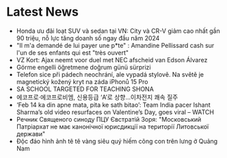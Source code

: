 # Latest News
-  Honda ưu đãi loạt SUV và sedan tại VN: City và CR-V giảm cao nhất gần 90 triệu, nỗ lực tăng doanh số ngay đầu năm 2024
-  "Il m'a demandé de lui payer une p*te" : Amandine Pellissard cash sur l'un de ses enfants qui est "très ouvert"
-  VZ Kort: Ajax neemt voor duel met NEC afscheid van Edson Álvarez
-  Görme engelli öğretmene doğrum günü sürprizi
-  Telefon sice při pádech neochrání, ale vypadá stylově. Na světě je magnetický kožený kryt na záda iPhonů 15 Pro
-  SA SCHOOL TARGETED FOR TEACHING SHONA
-  에코프로·에코프로비엠, 신용등급 ‘A’로 상향…이차전지 쾌속 질주
-  ‘Feb 14 ka din apne mata, pita ke sath bitao’: Team India pacer Ishant Sharma’s old video resurfaces on Valentine’s Day, goes viral – WATCH
-  Речник Священого синоду ПЦУ Євстратій Зоря: "Московський Патріархат не має канонічної юрисдикції на території Литовської держави"
-  Độc đáo hình ảnh tê tê vàng siêu quý hiếm cõng con trên lưng ở Quảng Nam
